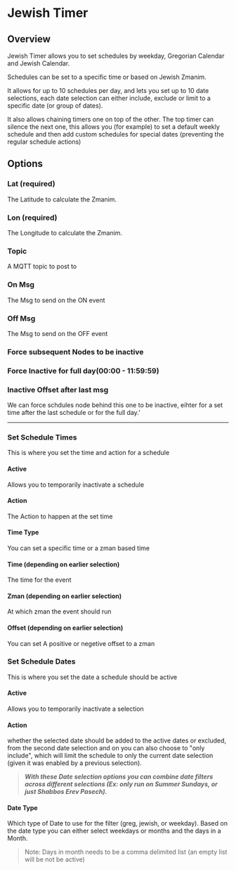 # Jewish Timer

## Overview

Jewish Timer allows you to set schedules by weekday, Gregorian Calendar and Jewish Calendar.

Schedules can be set to a specific time or based on Jewish Zmanim.

It allows for up to 10 schedules per day, and lets you set up to 10 date selections, 
each date selection can either include, exclude or limit to a specific date (or group of dates).

It also allows chaining timers one on top of the other. 
The top timer can silence the next one, this allows you (for example) to 
set a default weekly schedule and then add custom schedules for special dates (preventing the regular schedule actions)

## Options
### Lat (required)
The Latitude to calculate the Zmanim.
### Lon (required)
The Longitude to calculate the Zmanim.
### Topic 
A MQTT topic to post to
### On Msg
The Msg to send on the ON event
### Off Msg
The Msg to send on the OFF event
### Force subsequent Nodes to be inactive
### Force Inactive for full day(00:00 - 11:59:59)
### Inactive Offset after last msg
We can force schdules node behind this one to be inactive, eihter for a set time after the last schedule or for the full day.'

-------------------------------------------------------------------------------
### Set Schedule Times
This is where you set the time and action for a schedule
#### Active
Allows you to temporarily inactivate a schedule
#### Action 
The Action to happen at the set time
#### Time Type 
You can set a specific time or a zman based time
#### Time (depending on earlier selection)
The time for the event
#### Zman (depending on earlier selection)
At which zman the event should run
#### Offset (depending on earlier selection)
You can set A positive or negetive offset to a zman

### Set Schedule Dates
This is where you set the date a schedule should be active
#### Active
Allows you to temporarily inactivate a selection
#### Action
whether the selected date should be added to the active dates or excluded, from the second date selection and on you can also choose to "only include", which will limit the schedule to only the current date selection (given it was enabled by a previous selection). 
>***With these Date selection options you can combine date filters across different selections (Ex: only run on Summer Sundays, or just Shabbos Erev Pasech).***
#### Date Type
Which type of Date to use for the filter (greg, jewish, or weekday).
Based on the date type you can either select weekdays or months and the days in a Month. 
>Note: Days in month needs to be a comma delimited list (an empty list will be not be active)